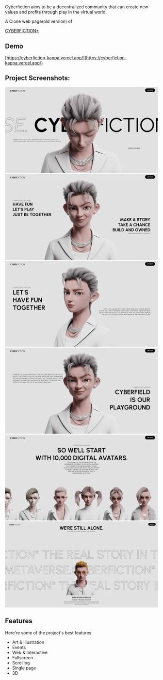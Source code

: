 <h1 id="title"></h1>

<p id="description">Cyberfiction aims to be a decentralized community that can create new values and profits through play in the virtual world. </p>
<p id="description">A Clone web page(old version) of </p>
<a href="https://cyberfiction.io/?ckattempt=1">CYBERFICTION*</a>

<h2> Demo</h2>

[https://cyberfiction-kappa.vercel.app/](https://cyberfiction-kappa.vercel.app/)

<h2>Project Screenshots:</h2>

![Mainpage1](<Screenshot (18).png>)
![Mainpage2](<Screenshot (20).png>)
![Mainpage3](<Screenshot (21).png>)
![Mainpage4](<Screenshot (22).png>)
![Sequence](<Screenshot (23).png>)
![Profile](<Screenshot (24).png>)

<h2>Features</h2>

Here're some of the project's best features:

- Art & Illustration
- Events
- Web & Interactive
- Fullscreen
- Scrolling
- Single page
- 3D
